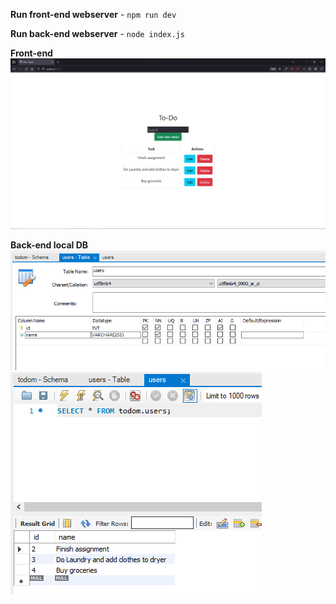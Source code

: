 **Run front-end webserver** - ```npm run dev``` 

**Run back-end webserver** - ```node index.js```

**Front-end**
![Front-end](https://github.com/hyperYoko/to-do/blob/main/to-do-front.png?raw=true)

**Back-end local DB**
![Back-end local DB](https://github.com/hyperYoko/to-do/blob/main/to-do-DB.png?raw=true)
![Back-end local DB](https://github.com/hyperYoko/to-do/blob/main/to-do-DBMS.png?raw=true)
